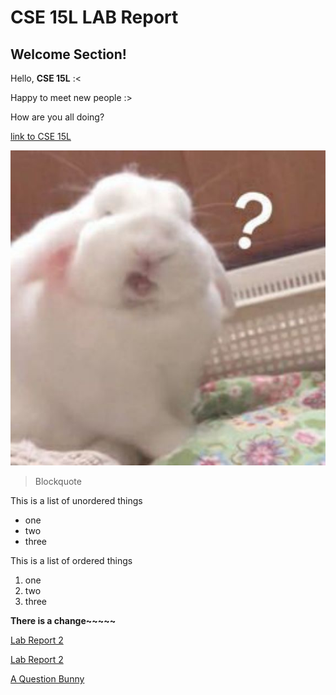
# CSE 15L LAB Report

## Welcome Section!



Hello, **CSE 15L** :<

Happy to meet new people :>

How are you all doing?

[link to CSE 15L](https://sites.google.com/eng.ucsd.edu/cse-15l-spring-2022/schedule?authuser=0)

![image](img.jpg)

> Blockquote	

This is a list of unordered things
* one 
* two
* three

This is a list of ordered things
1. one
2. two 
3. three

**There is a change~~~~~**

[Lab Report 2](https://taixinw.github.io/cse15l-lab-reports/lab-report-2-week-4.html)

[Lab Report 2](https://taixinw.github.io/cse15l-lab-reports/lab-report-3-week-6.html)


[A Question Bunny](https://taixinw.github.io/cse15l-lab-reports/Bunny.html)
